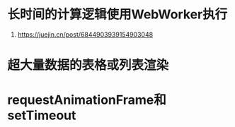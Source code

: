 # 长时间的计算逻辑使用WebWorker执行
1. https://juejin.cn/post/6844903939154903048


# 超大量数据的表格或列表渲染



# requestAnimationFrame和setTimeout